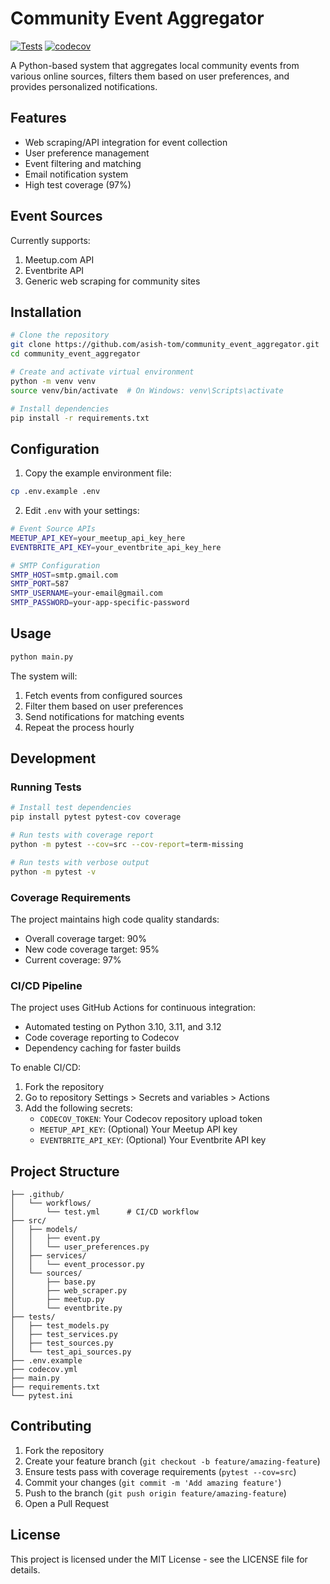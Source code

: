 # Community Event Aggregator

[![Tests](https://github.com/asish-tom/community_event_aggregator/actions/workflows/test.yml/badge.svg)](https://github.com/asish-tom/community_event_aggregator/actions/workflows/test.yml)
[![codecov](https://codecov.io/gh/asish-tom/community_event_aggregator/branch/main/graph/badge.svg)](https://codecov.io/gh/asish-tom/community_event_aggregator)

A Python-based system that aggregates local community events from various online sources, filters them based on user preferences, and provides personalized notifications.

## Features

- Web scraping/API integration for event collection
- User preference management
- Event filtering and matching
- Email notification system
- High test coverage (97%)

## Event Sources

Currently supports:
1. Meetup.com API
2. Eventbrite API
3. Generic web scraping for community sites

## Installation

```bash
# Clone the repository
git clone https://github.com/asish-tom/community_event_aggregator.git
cd community_event_aggregator

# Create and activate virtual environment
python -m venv venv
source venv/bin/activate  # On Windows: venv\Scripts\activate

# Install dependencies
pip install -r requirements.txt
```

## Configuration

1. Copy the example environment file:
```bash
cp .env.example .env
```

2. Edit `.env` with your settings:
```bash
# Event Source APIs
MEETUP_API_KEY=your_meetup_api_key_here
EVENTBRITE_API_KEY=your_eventbrite_api_key_here

# SMTP Configuration
SMTP_HOST=smtp.gmail.com
SMTP_PORT=587
SMTP_USERNAME=your-email@gmail.com
SMTP_PASSWORD=your-app-specific-password
```

## Usage

```bash
python main.py
```

The system will:
1. Fetch events from configured sources
2. Filter them based on user preferences
3. Send notifications for matching events
4. Repeat the process hourly

## Development

### Running Tests

```bash
# Install test dependencies
pip install pytest pytest-cov coverage

# Run tests with coverage report
python -m pytest --cov=src --cov-report=term-missing

# Run tests with verbose output
python -m pytest -v
```

### Coverage Requirements

The project maintains high code quality standards:
- Overall coverage target: 90%
- New code coverage target: 95%
- Current coverage: 97%

### CI/CD Pipeline

The project uses GitHub Actions for continuous integration:
- Automated testing on Python 3.10, 3.11, and 3.12
- Code coverage reporting to Codecov
- Dependency caching for faster builds

To enable CI/CD:
1. Fork the repository
2. Go to repository Settings > Secrets and variables > Actions
3. Add the following secrets:
   - `CODECOV_TOKEN`: Your Codecov repository upload token
   - `MEETUP_API_KEY`: (Optional) Your Meetup API key
   - `EVENTBRITE_API_KEY`: (Optional) Your Eventbrite API key

## Project Structure

```
├── .github/
│   └── workflows/
│       └── test.yml      # CI/CD workflow
├── src/
│   ├── models/
│   │   ├── event.py
│   │   └── user_preferences.py
│   ├── services/
│   │   └── event_processor.py
│   └── sources/
│       ├── base.py
│       ├── web_scraper.py
│       ├── meetup.py
│       └── eventbrite.py
├── tests/
│   ├── test_models.py
│   ├── test_services.py
│   ├── test_sources.py
│   └── test_api_sources.py
├── .env.example
├── codecov.yml
├── main.py
├── requirements.txt
└── pytest.ini
```

## Contributing

1. Fork the repository
2. Create your feature branch (`git checkout -b feature/amazing-feature`)
3. Ensure tests pass with coverage requirements (`pytest --cov=src`)
4. Commit your changes (`git commit -m 'Add amazing feature'`)
5. Push to the branch (`git push origin feature/amazing-feature`)
6. Open a Pull Request

## License

This project is licensed under the MIT License - see the LICENSE file for details.